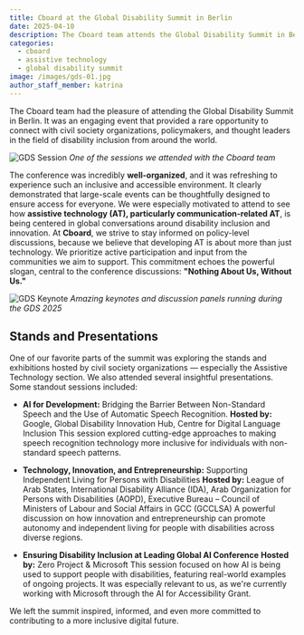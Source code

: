 ```yaml
---
title: Cboard at the Global Disability Summit in Berlin
date: 2025-04-10
description: The Cboard team attends the Global Disability Summit in Berlin to connect with others in the field of disability inclusion and assistive technology.
categories:
  - cboard
  - assistive technology
  - global disability summit
image: /images/gds-01.jpg
author_staff_member: katrina
---
```


The Cboard team had the pleasure of attending the Global Disability Summit in Berlin. It was an engaging event that provided a rare opportunity to connect with civil society organizations, policymakers, and thought leaders in the field of disability inclusion from around the world.

![GDS Session](/images/gds-02.jpg) _One of the sessions we attended with the Cboard team_

The conference was incredibly **well-organized**, and it was refreshing to experience such an inclusive and accessible environment. It clearly demonstrated that large-scale events can be thoughtfully designed to ensure access for everyone.
We were especially motivated to attend to see how **assistive technology (AT), particularly communication-related AT**, is being centered in global conversations around disability inclusion and innovation. At **Cboard**, we strive to stay informed on policy-level discussions, because we believe that developing AT is about more than just technology. We prioritize active participation and input from the communities we aim to support.
This commitment echoes the powerful slogan, central to the conference discussions: **"Nothing About Us, Without Us."**

![GDS Keynote](/images/gds-03.jpg) _Amazing keynotes and discussion panels running during the GDS 2025_

## Stands and Presentations

One of our favorite parts of the summit was exploring the stands and exhibitions hosted by civil society organizations — especially the Assistive Technology section.
We also attended several insightful presentations. Some standout sessions included:

- **AI for Development:** Bridging the Barrier Between Non-Standard Speech and the Use of Automatic Speech Recognition.
  **Hosted by:** Google, Global Disability Innovation Hub, Centre for Digital Language Inclusion
  This session explored cutting-edge approaches to making speech recognition technology more inclusive for individuals with non-standard speech patterns.

- **Technology, Innovation, and Entrepreneurship:** Supporting Independent Living for Persons with Disabilities
  **Hosted by:** League of Arab States, International Disability Alliance (IDA), Arab Organization for Persons with Disabilities (AOPD), Executive Bureau – Council of Ministers of Labour and Social Affairs in GCC (GCCLSA)
  A powerful discussion on how innovation and entrepreneurship can promote autonomy and independent living for people with disabilities across diverse regions.

- **Ensuring Disability Inclusion at Leading Global AI Conference**
  **Hosted by:** Zero Project & Microsoft
  This session focused on how AI is being used to support people with disabilities, featuring real-world examples of ongoing projects. It was especially relevant to us, as we're currently working with Microsoft through the AI for Accessibility Grant.

We left the summit inspired, informed, and even more committed to contributing to a more inclusive digital future.
